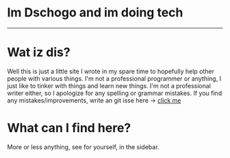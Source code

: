 # Im Dschogo and im doing tech
---
# Wat iz dis?

Well this is just a little site I wrote in my spare time to hopefully help other people with various things. I'm not a professional programmer or anything, I just like to tinker with things and learn new things. I'm not a professional writer either, so I apologize for any spelling or grammar mistakes. If you find any mistakes/improvements, write an git isse here -> [click me](https://github.com/Dschogo/HowToStuff/issues)

# What can I find here?

More or less anything, see for yourself, in the sidebar.